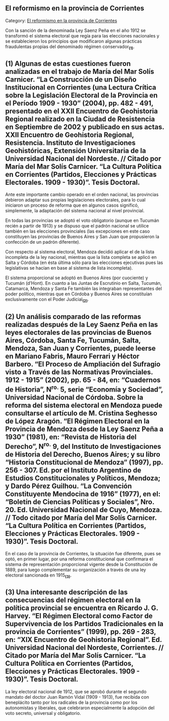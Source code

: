 ## El reformismo en la provincia de Corrientes

Category: [El reformismo en la provincia de Corrientes](http://descubrircorrientes.com.ar/2012/index.php/4018-corrientes-en-la-familia-argentina-1870-a-la-actualidad/de-juan-ramon-vidal-a-benjamin-solano-gonzalez-1909-1929/segundo-mandato-de-juan-ramon-vidal/roque-saenz-pena-presidente/el-reformismo-en-la-provincia-de-corrientes)

Con la sanción de la denominada Ley Saenz Peña en el año 1912 se transformó el sistema electoral que regía para las elecciones nacionales y se establecieron los principios que modificaron algunas prácticas fraudulentas propias del denominado régimen conservador<sub><strong>(1)</strong></sub>.

## **(1)** Algunas de estas cuestiones fueron analizadas en el trabajo de María del Mar Solís Carnicer. “La Construcción de un Diseño Institucional en Corrientes (una Lectura Crítica sobre la Legislación Electoral de la Provincia en el Período 1909 - 1930” (2004), pp. 482 - 491, presentado en el XXII Encuentro de Geohistoria Regional realizado en la Ciudad de Resistencia en Septiembre de 2002 y publicado en sus actas. XXII Encuentro de Geohistoria Regional, Resistencia. Instituto de Investigaciones Geohistóricas, Extensión Universitaria de la Universidad Nacional del Nordeste. // Citado por María del Mar Solís Carnicer. “La Cultura Política en Corrientes (Partidos, Elecciones y Prácticas Electorales. 1909 - 1930)”. Tesis Doctoral.

Ante este importante cambio operado en el orden nacional, las provincias debieron adaptar sus propias legislaciones electorales, para lo cual iniciaron un proceso de reforma que en algunos casos significó, simplemente, la adaptación del sistema nacional al nivel provincial.

En todas las provincias se adoptó el voto obligatorio (aunque en Tucumán recién a partir de 1913) y se dispuso que el padrón nacional se utilice también en las elecciones provinciales (las excepciones en este caso constituyen las provincias de Buenos Aires y San Juan que propusieron la confección de un padrón diferente).

Con respecto al sistema electoral, Mendoza decidió aplicar el de la lista incompleta de la ley nacional, mientras que la lista completa se aplicó en Salta y Córdoba (en ésta última sólo para las elecciones ejecutivas pues las legislativas se hacían en base al sistema de lista incompleta).

El sistema proporcional se adoptó en Buenos Aires (por cuociente) y Tucumán (d’Hont). En cuanto a las Juntas de Escrutinio en Salta, Tucumán, Catamarca, Mendoza y Santa Fe también las integraban representantes del poder político, mientras que en Córdoba y Buenos Aires se constituían exclusivamente con el Poder Judicial<sub><strong>(2)</strong></sub>.

## **(2)** Un análisis comparado de las reformas realizadas después de la Ley Saenz Peña en las leyes electorales de las provincias de Buenos Aires, Córdoba, Santa Fe, Tucumán, Salta, Mendoza, San Juan y Corrientes, puede leerse en Mariano Fabris, Mauro Ferrari y Héctor Barbero. “El Proceso de Ampliación del Sufragio visto a Través de las Normativas Provinciales. 1912 - 1915” (2002), pp. 65 - 84, en: “Cuadernos de Historia”, N<sup>ro.</sup> 5, serie “Economía y Sociedad”, Universidad Nacional de Córdoba. Sobre la reforma del sistema electoral en Mendoza puede consultarse el artículo de M. Cristina Seghesso de López Aragón. “El Régimen Electoral en la Provincia de Mendoza desde la Ley Saenz Peña a 1930” (1981), en: “Revista de Historia del Derecho”, N<sup>ro.</sup> 9, del Instituto de Investigaciones de Historia del Derecho, Buenos Aires; y su libro “Historia Constitucional de Mendoza” (1997), pp. 256 - 307. Ed. por el Instituto Argentino de Estudios Constitucionales y Políticos, Mendoza; y Dardo Pérez Guilhou. “La Convención Constituyente Mendocina de 1916” (1977), en el: “Boletín de Ciencias Políticas y Sociales”, Nro. 20. Ed. Universidad Nacional de Cuyo, Mendoza. // Todo citado por María del Mar Solís Carnicer. “La Cultura Política en Corrientes (Partidos, Elecciones y Prácticas Electorales. 1909 - 1930)”. Tesis Doctoral.

En el caso de la provincia de Corrientes, la situación fue diferente, pues se optó, en primer lugar, por una reforma constitucional que confirmara el sistema de representación proporcional vigente desde la Constitución de 1889, para luego complementar su organización a través de una ley electoral sancionada en 1915<sub><strong>(3)</strong></sub>.

## **(3)** Una interesante descripción de las consecuencias del régimen electoral en la política provincial se encuentra en Ricardo J. G. Harvey. “El Régimen Electoral como Factor de Supervivencia de los Partidos Tradicionales en la provincia de Corrientes” (1999), pp. 269 - 283, en: “XIX Encuentro de Geohistoria Regional”. Ed. Universidad Nacional del Nordeste, Corrientes. // Citado por María del Mar Solís Carnicer. “La Cultura Política en Corrientes (Partidos, Elecciones y Prácticas Electorales. 1909 - 1930)”. Tesis Doctoral.

La ley electoral nacional de 1912, que se aprobó durante el segundo mandato del doctor Juan Ramón Vidal (1909 - 1913), fue recibida con beneplácito tanto por los radicales de la provincia como por los autonomistas y liberales, que celebraron especialmente la adopción del voto secreto, universal y obligatorio.